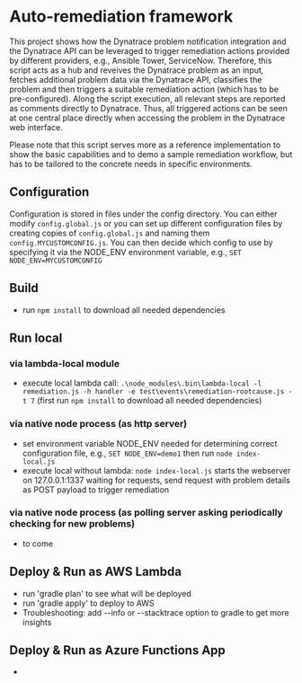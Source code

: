 # Auto-remediation framework

This project shows how the Dynatrace problem notification integration and the Dynatrace API can be leveraged to trigger remediation actions provided by different providers, e.g., Ansible Tower, ServiceNow.
Therefore, this script acts as a hub and reveives the Dynatrace problem as an input, fetches additional problem data via the Dynatrace API, classifies the problem and then triggers a suitable remediation action (which has to be pre-configured). Along the script execution, all relevant steps are reported as comments directly to Dynatrace. Thus, all triggered actions can be seen at one central place directly when accessing the problem in the Dynatrace web interface. 

Please note that this script serves more as a reference implementation to show the basic capabilities and to demo a sample remediation workflow, but has to be tailored to the concrete needs in specific environments. 

## Configuration
Configuration is stored in files under the config directory. You can either modify `config.global.js` or you can set up different configuration files by creating copies of `config.global.js` and naming them `config.MYCUSTOMCONFIG.js`. You can then decide which config to use by specifying it via the NODE_ENV environment variable, e.g., `SET NODE_ENV=MYCUSTOMCONFIG`

## Build
- run `npm install` to download all needed dependencies
<!-- - TODO: tests can be started running `npm test` -->

## Run local
### via lambda-local module
- execute local lambda call: `.\node_modules\.bin\lambda-local -l remediation.js -h handler -e test\events\remediation-rootcause.js -t 7` (first run `npm install` to download all needed dependencies)
### via native node process (as http server)
- set environment variable NODE_ENV needed for determining correct configuration file, e.g., `SET NODE_ENV=demo1` then run `node index-local.js`
- execute local without lambda: `node index-local.js` starts the webserver on 127.0.0.1:1337 waiting for requests, send request with problem details as POST payload  to trigger remediation
### via native node process (as polling server asking periodically checking for new problems)
- to come

## Deploy & Run as AWS Lambda
- run 'gradle plan' to see what will be deployed
- run 'gradle apply' to deploy to AWS
- Troubleshooting: add --info or --stacktrace option to gradle to get more insights

## Deploy & Run as Azure Functions App
- 



